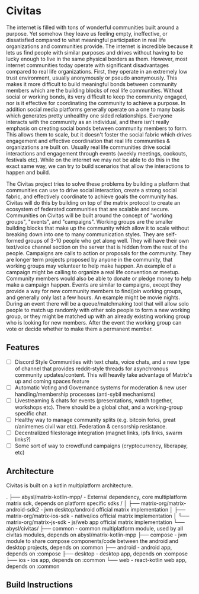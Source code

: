 # Civitas

The internet is filled with tons of wonderful communities built around a purpose. Yet somehow they leave us feeling empty, ineffective, or dissatisfied compared to what meaningful participation in real life organizations and communities provide. The internet is incredible because it lets us find people with similar purposes and drives without having to be lucky enough to live in the same physical borders as them. However, most internet communities today operate with significant disadvantages compared to real life organizations. First, they operate in an extremely low trust environment, usually anonymously or pseudo anonymously. This makes it more difficult to build meaningful bonds between community members which are the building blocks of real life communities. Without social or working bonds, its very difficult to keep the community engaged, nor is it effective for coordinating the community to achieve a purpose. In addition social media platforms generally operate on a one to many basis which generates pretty unhealthy one sided relationships. Everyone interacts with the community as an individual, and there isn't really emphasis on creating social bonds between community members to form. This allows them to scale, but it doesn't foster the social fabric which drives engagement and effective coordination that real life communities & organizations are built on. Usually real life communities drive social interactions and engagement through events (weekly meetings, cookouts, festivals etc). While on the internet we may not be able to do this in the exact same way, we can try to build scenarios that allow the interactions to happen and build.

The Civitas project tries to solve these problems by building a platform that communities can use to drive social interaction, create a strong social fabric, and effectively coordinate to achieve goals the community has. Civitas will do this by building on top of the matrix protocol to create an ecosystem of federated communities that are scalable and secure. Communities on Civitas will be built around the concept of "working groups", "events", and "campaigns". Working groups are the smaller building blocks that make up the community which allow it to scale without breaking down into one to many communication styles. They are self-formed groups of 3-10 people who get along well. They will have their own text/voice channel section on the server that is hidden from the rest of the people. Campaigns are calls to action or proposals for the community. They are longer term projects proposed by anyone in the community, that working groups may volunteer to help make happen. An example of a campaign might be calling to organize a real life convention or meetup. Community members would also be able to donate or pledge money to help make a campaign happen. Events are similar to campaigns, except they provide a way for new community members to find/join working groups, and generally only last a few hours. An example might be movie nights. During an event there will be a queue/matchmaking tool that will allow solo people to match up randomly with other solo people to form a new working group, or they might be matched up with an already existing working group who is looking for new members. After the event the working group can vote or decide whether to make them a permanent member.

## Features

- [ ] Discord Style Communities with text chats, voice chats, and a new type of channel that provides reddit-style threads for asynchronous community updates/content. This will heavily take advantage of Matrix's up and coming spaces feature
- [ ] Automatic Voting and Governance systems for moderation & new user handling/membership processes (anti-sybil mechanisms)
- [ ] Livestreaming & chats for events (presentations, watch together, workshops etc). There should be a global chat, and a working-group specific chat.
- [ ] Healthy way to manage community splits (e.g. bitcoin forks, great r/animemes civil war etc). Federation & censorship resistance.
- [ ] Decentralized filestorage integration (magnet links, ipfs links, swarm links?)
- [ ] Some sort of way to crowdfund campaigns (cryptocurrency, liberapay, etc)

## Architecture

Civitas is built on a kotlin multiplatform architecture.

.
├── abysl/matrix-kotlin-mpp/ - External dependency, core multiplatform matrix sdk, depends on platform specific sdks /
│   ├── matrix-org/matrix-android-sdk2 - jvm desktop/android official matrix implementation
│   ├── matrix-org/matrix-ios-sdk - native/ios official matrix implementation
│   └── matrix-org/matrix-js-sdk  - js/web app official matrix implementation
└── abysl/civitas/
    ├── common - common multiplatform module, used by all civitas modules, depends on abysl/matrix-kotlin-mpp
    ├── compose - jvm module to share compose components/code between the android and desktop projects, depends on :common
    ├── android - android app, depends on :compose
    ├── desktop - desktop app, depends on :compose
    ├── ios - ios app, depends on :common
    └── web - react-kotlin web app, depends on :common

## Build Instructions

